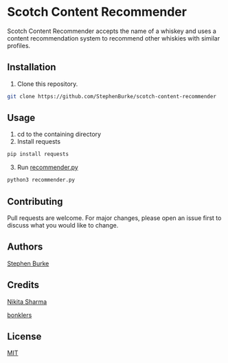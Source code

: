 # Scotch Content Recommender

Scotch Content Recommender accepts the name of a whiskey and uses a content recommendation system to recommend other whiskies with similar profiles.

## Installation

1. Clone this repository.

```bash
git clone https://github.com/StephenBurke/scotch-content-recommender
```

## Usage

1. cd to the containing directory
2. Install requests

```bash
pip install requests
```

3. Run [recommender.py](https://github.com/StephenBurke/scotch-content-recommender/blob/main/recommender.py)

```bash
python3 recommender.py
```

## Contributing

Pull requests are welcome. For major changes, please open an issue first to discuss what you would like to change.

## Authors

[Stephen Burke](https://github.com/StephenBurke)

## Credits

[Nikita Sharma](https://github.com/nikitaa30/Content-based-Recommender-System "Recommendation System")

[bonklers](https://github.com/PySimpleGUI/PySimpleGUI/issues/820 "Auto-Complete Search")

## License

[MIT](https://github.com/StephenBurke/scotch-content-recommender/blob/main/LICENSE)
